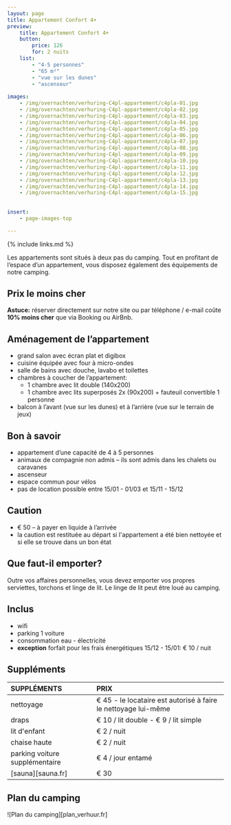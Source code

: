```yaml
---
layout: page
title: Appartement Confort 4+
preview: 
    title: Appartement Confort 4+
    button:
        price: 126
        for: 2 nuits
    list:
        - "4-5 personnes"
        - "65 m²"
        - "vue sur les dunes"
        - "ascenseur"
       
images:
    - /img/overnachten/verhuring-C4pl-appartement/c4pla-01.jpg
    - /img/overnachten/verhuring-C4pl-appartement/c4pla-02.jpg
    - /img/overnachten/verhuring-C4pl-appartement/c4pla-03.jpg
    - /img/overnachten/verhuring-C4pl-appartement/c4pla-04.jpg
    - /img/overnachten/verhuring-C4pl-appartement/c4pla-05.jpg
    - /img/overnachten/verhuring-C4pl-appartement/c4pla-06.jpg
    - /img/overnachten/verhuring-C4pl-appartement/c4pla-07.jpg
    - /img/overnachten/verhuring-C4pl-appartement/c4pla-08.jpg
    - /img/overnachten/verhuring-C4pl-appartement/c4pla-09.jpg
    - /img/overnachten/verhuring-C4pl-appartement/c4pla-10.jpg
    - /img/overnachten/verhuring-C4pl-appartement/c4pla-11.jpg
    - /img/overnachten/verhuring-C4pl-appartement/c4pla-12.jpg
    - /img/overnachten/verhuring-C4pl-appartement/c4pla-13.jpg
    - /img/overnachten/verhuring-C4pl-appartement/c4pla-14.jpg
    - /img/overnachten/verhuring-C4pl-appartement/c4pla-15.jpg
    
    
insert:
    - page-images-top

---
```


{% include links.md %}

Les appartements sont situés à deux pas du camping. Tout en profitant de l’espace d’un appartement, vous disposez également des équipements de notre camping.

## Prix le moins cher
**Astuce:** réserver directement sur notre site ou par téléphone / e-mail coûte **10% moins cher** que via Booking ou AirBnb.

## Aménagement de l’appartement

- grand salon avec écran plat et digibox
- cuisine équipée avec four à micro-ondes
- salle de bains avec douche, lavabo et toilettes
- chambres à coucher de l’appartement:
    - 1 chambre avec lit double (140x200)
    - 1 chambre avec lits superposés 2x (90x200) + fauteuil convertible 1 personne
- balcon à l’avant (vue sur les dunes) et à l’arrière (vue sur le terrain de jeux)
    
## Bon à savoir

- appartement d’une capacité de 4 à 5 personnes
- animaux de compagnie non admis – ils sont admis dans les chalets ou caravanes
- ascenseur
- espace commun pour vélos
- pas de location possible entre 15/01 - 01/03 et 15/11 - 15/12

## Caution

- € 50 – à payer en liquide à l’arrivée
- la caution est restituée au départ si l'appartement a été bien nettoyée et si elle se trouve dans un bon état

## Que faut-il emporter?
Outre vos affaires personnelles, vous devez emporter vos propres serviettes, torchons et linge de lit.
Le linge de lit peut être loué au camping.

## Inclus
- wifi
- parking 1 voiture
- consommation eau - électricité 
- **exception** forfait pour les frais énergétiques 15/12 - 15/01: € 10 / nuit

## Suppléments

SUPPLÉMENTS               | PRIX
:-------------------|:-----------|
nettoyage           | € 45 - le locataire est autorisé à faire le nettoyage lui-même
draps               | € 10 / lit double - € 9 / lit simple
lit d'enfant        | € 2 / nuit
chaise haute        | € 2 / nuit
parking voiture supplémentaire  | € 4 / jour entamé
[sauna][sauna.fr]   | € 30


## Plan du camping

![Plan du camping][plan_verhuur.fr]

